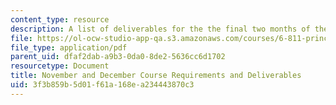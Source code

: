 ```yaml
---
content_type: resource
description: A list of deliverables for the the final two months of the course.
file: https://ol-ocw-studio-app-qa.s3.amazonaws.com/courses/6-811-principles-and-practice-of-assistive-technology-fall-2014/3f3b859b5d01f61a168ea234443870c3_MIT6_811F14_Deliverables.pdf
file_type: application/pdf
parent_uid: dfaf2dab-a9b3-0da0-8de2-5636cc6d1702
resourcetype: Document
title: November and December Course Requirements and Deliverables
uid: 3f3b859b-5d01-f61a-168e-a234443870c3
---
```

